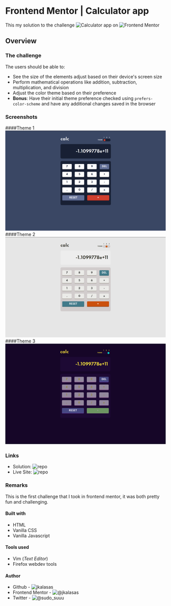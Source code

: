 # Frontend Mentor | Calculator app
This my solution to the challenge ![Calculator app](https://www.frontendmentor.io/challenges/calculator-app-9lteq5N29) on ![Frontend Mentor](https://www.frontendmentor.io)

## Overview
### The challenge
The users should be able to:
* See the size of the elements adjust based on their device's screen size
* Perform mathematical operations like addition, subtraction, multiplication, and division
* Adjust the color theme based on their preference
* **Bonus**: Have their initial theme preference checked using `prefers-color-scheme` and have any additional changes saved in the browser

### Screenshots
####Theme 1
![theme 1](https://github.com/jkalasas/CalcApp/blob/main/images/screenshot_1.png)
####Theme 2
![theme 2](https://github.com/jkalasas/CalcApp/blob/main/images/screenshot_2.png)
####Theme 3
![theme 3](https://github.com/jkalasas/CalcApp/blob/main/images/screenshot_3.png)

### Links
* Solution: ![repo](https://github.com/jkalasas/CalcApp)
* Live Site: ![repo](https://jkalasas.github.io/CalcApp)

### Remarks
This is the first challenge that I took in frontend mentor, it was both pretty fun and challenging. 

#### Built with
* HTML
* Vanilla CSS
* Vanilla Javascript

#### Tools used
* Vim (_Text Editor_)
* Firefox webdev tools

#### Author
* Github - ![jkalasas](https://github.com/jkalasas)
* Frontend Mentor - ![@jkalasas](https://github.com/jkalasas)
* Twitter - ![@sudo_suuu](https://www.twitter.com/sudo_suuu)
